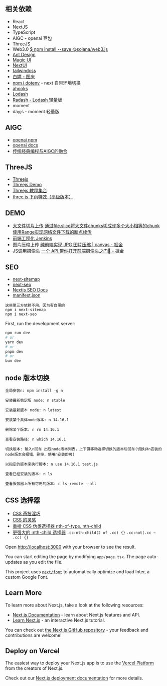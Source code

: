 ## 相关依赖
* React
* NextJS
* TypeScript
* AIGC - openai 豆包
* ThreeJS
* Web3.0 [$ npm install --save @solana/web3.js](https://github.com/solana-labs/solana-web3.js)
* [Ant Design](https://ant-design.antgroup.com/index-cn)
* [Magic UI](https://magicui.design/docs/installation/react)
* [NextUI](https://nextui.org/docs/guide/installation)
* [tailwindcss](https://tailwindcss.com/docs/installation)
* [白嫖 - 图床](https://molunerfinn.com/PicGo/)
* [npm i dotenv](https://www.npmjs.com/package/dotenv) - next 自带环境切换
* [ahooks](https://ahooks.js.org/)
* [Lodash](https://github.com/lodash/lodash)
* [Radash - Lodash 轻量版](https://github.com/sodiray/radash)
* moment
* dayjs - moment 轻量版


## AIGC 
* [openai npm](https://www.npmjs.com/package/openai)
* [openai docs](https://platform.openai.com/docs/quickstart?context=node)
* [传统经典编程与AIGC的融合](https://juejin.cn/post/7371731578962493474)

## ThreeJS
* [Threejs](https://threejs.org/)
* [Threejs Demo](https://github.com/xiaolidan00/my-earth)
* [Threejs 教程集合](https://juejin.cn/collection/7375807995392032777)
* [three.js 下雨特效（高级版本）](https://juejin.cn/post/7369784341465907240)

## DEMO
- [大文件切片上传](https://juejin.cn/post/7356817667574136884)
[通过file.slice将大文件chunks切成许多个大小相等的chunk](https://juejin.cn/post/7376690981858902050?searchId=20240629130525C281235DC0DDDFF3AB6A)
[使用Range实现网络文件下载的断点续传](https://juejin.cn/post/7381455296658751551?searchId=20240629130525C281235DC0DDDFF3AB6A)
- [前端工程化 Jenkins](https://juejin.cn/post/7354406980784504870)
- 图片压缩上传 [纯前端实现 JPG 图片压缩 | canvas - 掘金](https://juejin.cn/post/7349465019325661203)
- JS调用摄像头 [一个 API,带你打开前端摄像头之门🥳 - 掘金](https://juejin.cn/post/7382386471272218659)

## SEO
* [next-sitemap](https://www.npmjs.com/package/next-sitemap)
* [next-seo](https://www.npmjs.com/package/next-seo)
* [Nextjs SEO Docs](https://nextjs.org/docs/app/api-reference/file-conventions/metadata)
* [manifest.json](https://nextjs.org/docs/app/api-reference/file-conventions/metadata/manifest)

```
这些第三方依赖不用，因为有自带的
npm i next-sitemap
npm i next-seo
```

First, run the development server:

```bash
npm run dev
# or
yarn dev
# or
pnpm dev
# or
bun dev
```

## node 版本切换
```
全局安装n: npm install -g n

安装最新稳定版 node: n stable

安装最新版本 node: n latest

安装某个具体node版本: n 14.16.1

删除某个版本: n rm 14.16.1

查看安装路径: n which 14.16.1

切换版本: 输入n回车 出现node版本列表，上下键移动选择切换的版本后回车(切换非n安装的node版本会报错，删掉，使用n安装即可)

以指定的版本来执行脚本: n use 14.16.1 test.js

查看已经安装的版本: n ls

查看服务器上所有可用的版本: n ls-remote --all
```

## CSS 选择器
* [CSS 奇技淫巧](https://github.com/chokcoco/iCSS)
* [CSS 的灵感](https://github.com/chokcoco/CSS-Inspiration)
* [重拾 CSS 伪类选择器 nth-of-type, nth-child](https://juejin.cn/post/6844904052220755975)
* [更强大的 :nth-child 选择器](https://juejin.cn/post/7385929329640177676) `.cc:nth-child(2 of .cc) {}` `.cc:not(.cc ~ .cc) {}`

Open [http://localhost:3000](http://localhost:3000) with your browser to see the result.

You can start editing the page by modifying `app/page.tsx`. The page auto-updates as you edit the file.

This project uses [`next/font`](https://nextjs.org/docs/basic-features/font-optimization) to automatically optimize and load Inter, a custom Google Font.

## Learn More

To learn more about Next.js, take a look at the following resources:

- [Next.js Documentation](https://nextjs.org/docs) - learn about Next.js features and API.
- [Learn Next.js](https://nextjs.org/learn) - an interactive Next.js tutorial.

You can check out [the Next.js GitHub repository](https://github.com/vercel/next.js/) - your feedback and contributions are welcome!

## Deploy on Vercel

The easiest way to deploy your Next.js app is to use the [Vercel Platform](https://vercel.com/new?utm_medium=default-template&filter=next.js&utm_source=create-next-app&utm_campaign=create-next-app-readme) from the creators of Next.js.

Check out our [Next.js deployment documentation](https://nextjs.org/docs/deployment) for more details.
